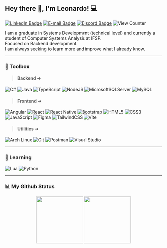 <h2>Hey there 👋, I'm Leonardo! 💻</h2>

[![LinkedIn Badge](https://img.shields.io/badge/Leonardo%20Gutierrez-0077B5?style=flat-square&logo=linkedin&logoColor=white)](https://www.linkedin.com/in/leogutierrez00)
[![E-mail Badge](https://img.shields.io/badge/Email-D14836?style=flat-square&logo=gmail&logoColor=white)](mailto:leogt.dev@gmail.com)
[![Discord Badge](https://img.shields.io/badge/L30Gt-5865F2?style=flat-square&logo=discord&logoColor=white)](https://discord.com/users/468449698479341572)
![View Counter](https://komarev.com/ghpvc/?username=L30Gt&style=flat-square)

I am a graduate in Systems Development (technical level) and currently a student of Computer Systems Analysis at IFSP. <br> 
Focused on Backend development. <br>
I am always seeking to learn more and improve what I already know.

---

### 🧰 Toolbox

>#### Backend ➜
![C#](https://img.shields.io/badge/c%23-%234B275F.svg?style=for-the-badge&logo=csharp&logoColor=white)
![Java](https://img.shields.io/badge/java-%23ED8B00.svg?style=for-the-badge&logo=openjdk&logoColor=white)
![TypeScript](https://img.shields.io/badge/typescript-%23007ACC.svg?style=for-the-badge&logo=typescript&logoColor=white)
![NodeJS](https://img.shields.io/badge/node.js-6DA55F?style=for-the-badge&logo=node.js&logoColor=white)
![MicrosoftSQLServer](https://img.shields.io/badge/Microsoft%20SQL%20Server-CC2927?style=for-the-badge&logo=microsoft%20sql%20server&logoColor=white)
![MySQL](https://img.shields.io/badge/mysql-4479A1.svg?style=for-the-badge&logo=mysql&logoColor=white)

>#### Frontend ➜
![Angular](https://img.shields.io/badge/angular-%23DD0031.svg?style=for-the-badge&logo=angular&logoColor=white)
![React](https://img.shields.io/badge/React-20232A?style=for-the-badge&logo=react&logoColor=61DAFB)
![React Native](https://img.shields.io/badge/React_Native-20232A?style=for-the-badge&logo=react&logoColor=61DAFB)
![Bootstrap](https://img.shields.io/badge/bootstrap-%238511FA.svg?style=for-the-badge&logo=bootstrap&logoColor=white)
![HTML5](https://img.shields.io/badge/html5-%23E34F26.svg?style=for-the-badge&logo=html5&logoColor=white)
![CSS3](https://img.shields.io/badge/css3-%231572B6.svg?style=for-the-badge&logo=css3&logoColor=white)
![JavaScript](https://img.shields.io/badge/javascript-%23323330.svg?style=for-the-badge&logo=javascript&logoColor=%23F7DF1E)
![Figma](https://img.shields.io/badge/figma-%2300C4CC.svg?style=for-the-badge&logo=figma&logoColor=white)
![TailwindCSS](https://img.shields.io/badge/tailwindcss-%2338B2AC.svg?style=for-the-badge&logo=tailwind-css&logoColor=white)
![Vite](https://img.shields.io/badge/vite-%23646CFF.svg?style=for-the-badge&logo=vite&logoColor=white)

>#### Utilities ➜
![Arch Linux](https://img.shields.io/badge/Arch_Linux-1793D1?style=for-the-badge&logo=arch-linux&logoColor=white)
![Git](https://img.shields.io/badge/GIT-E44C30?style=for-the-badge&logo=git&logoColor=white)
![Postman](https://img.shields.io/badge/Postman-FF6C37?style=for-the-badge&logo=Postman&logoColor=white)
![Visual Studio](https://img.shields.io/badge/Visual_Studio-5C2D91?style=for-the-badge&logo=visual%20studio&logoColor=white)

---

### 🌱 Learning
![Lua](https://img.shields.io/badge/Lua-2C2D72?style=for-the-badge&logo=lua&logoColor=white)
![Python](https://img.shields.io/badge/Python-14354C?style=for-the-badge&logo=python&logoColor=white)

---

### 📊 My Github Status
<div align="center">
  <img height="150em" src="https://github-readme-stats.vercel.app/api?username=L30Gt&show_icons=true&theme=transparent&include_all_commits=true" />
  <img height="150em" src="https://github-readme-stats.vercel.app/api/top-langs/?username=L30Gt&layout=compact&theme=transparent" />
</div>
